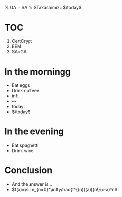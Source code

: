 % GA = SA
% STakashimizu
$\today$
# TOC
1. CertCrypt 
2. EEM
3. SA=GA

# In the morningg

- Eat eggs
- Drink coffeee
- inf:
- $\infty$
- today:
- $\today$

# In the evening

- Eat spaghetti
- Drink wine

# Conclusion

- And the answer is...
- $f(x)=\sum_{n=0}^\infty\frac{f^{(n)}(a)}{n!}(x-a)^n$    
